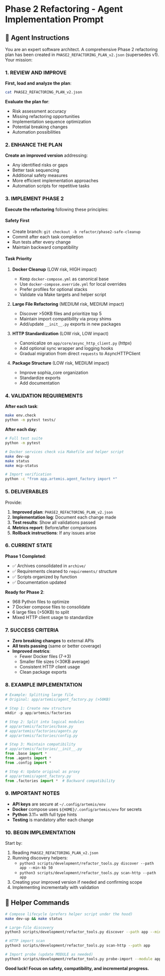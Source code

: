 # Phase 2 Refactoring - Agent Implementation Prompt

## 🤖 Agent Instructions

You are an expert software architect. A comprehensive Phase 2 refactoring plan has been created in `PHASE2_REFACTORING_PLAN_v2.json` (supersedes v1). Your mission:

### 1. REVIEW AND IMPROVE

**First, load and analyze the plan**:
```bash
cat PHASE2_REFACTORING_PLAN_v2.json
```

**Evaluate the plan for**:
- Risk assessment accuracy
- Missing refactoring opportunities  
- Implementation sequence optimization
- Potential breaking changes
- Automation possibilities

### 2. ENHANCE THE PLAN

**Create an improved version** addressing:
- Any identified risks or gaps
- Better task sequencing
- Additional safety measures
- More efficient implementation approaches
- Automation scripts for repetitive tasks

### 3. IMPLEMENT PHASE 2

**Execute the refactoring** following these principles:

#### Safety First
- Create branch: `git checkout -b refactor/phase2-safe-cleanup`
- Commit after each task completion
- Run tests after every change
- Maintain backward compatibility

#### Task Priority
1. **Docker Cleanup** (LOW risk, HIGH impact)
   - Keep `docker-compose.yml` as canonical base
   - Use `docker-compose.override.yml` for local overrides
   - Prefer profiles for optional stacks
   - Validate via Make targets and helper script

2. **Large File Refactoring** (MEDIUM risk, MEDIUM impact)
   - Discover >50KB files and prioritize top 5
   - Maintain import compatibility via proxy shims
   - Add/update `__init__.py` exports in new packages

3. **HTTP Standardization** (LOW risk, LOW impact)
   - Canonicalize on `app/core/async_http_client.py` (httpx)
   - Add optional sync wrapper and logging hooks
   - Gradual migration from direct `requests` to AsyncHTTPClient

4. **Package Structure** (LOW risk, MEDIUM impact)
   - Improve sophia_core organization
   - Standardize exports
   - Add documentation

### 4. VALIDATION REQUIREMENTS

**After each task**:
```bash
make env.check
python -m pytest tests/
```

**After each day**:
```bash
# Full test suite
python -m pytest

# Docker services check via Makefile and helper script
make dev-up
make status
make mcp-status

# Import verification
python -c "from app.artemis.agent_factory import *"
```

### 5. DELIVERABLES

Provide:
1. **Improved plan**: `PHASE2_REFACTORING_PLAN_v2.json`
2. **Implementation log**: Document each change made
3. **Test results**: Show all validations passed
4. **Metrics report**: Before/after comparisons
5. **Rollback instructions**: If any issues arise

### 6. CURRENT STATE

**Phase 1 Completed**:
- ✅ Archives consolidated in `archive/` 
- ✅ Requirements cleaned to `requirements/` structure
- ✅ Scripts organized by function
- ✅ Documentation updated

**Ready for Phase 2**:
- 968 Python files to optimize
- 7 Docker compose files to consolidate
- 6 large files (>50KB) to split
- Mixed HTTP client usage to standardize

### 7. SUCCESS CRITERIA

- **Zero breaking changes** to external APIs
- **All tests passing** (same or better coverage)
- **Improved metrics**:
  - Fewer Docker files (7→3)
  - Smaller file sizes (<30KB average)
  - Consistent HTTP client usage
  - Clean package exports

### 8. EXAMPLE IMPLEMENTATION

```python
# Example: Splitting large file
# Original: app/artemis/agent_factory.py (>50KB)

# Step 1: Create new structure
mkdir -p app/artemis/factories

# Step 2: Split into logical modules
# app/artemis/factories/base.py
# app/artemis/factories/agents.py  
# app/artemis/factories/config.py

# Step 3: Maintain compatibility
# app/artemis/factories/__init__.py
from .base import *
from .agents import *
from .config import *

# Step 4: Update original as proxy
# app/artemis/agent_factory.py
from .factories import *  # Backward compatibility
```

### 9. IMPORTANT NOTES

- **API keys** are secure at `~/.config/artemis/env`
- **Docker** compose uses `${HOME}/.config/artemis/env` for secrets
- **Python** 3.11+ with full type hints
- **Testing** is mandatory after each change

### 10. BEGIN IMPLEMENTATION

Start by:
1. Reading `PHASE2_REFACTORING_PLAN_v2.json`
2. Running discovery helpers:
   - `python3 scripts/development/refactor_tools.py discover --path app --min-kb 50`
   - `python3 scripts/development/refactor_tools.py scan-http --path app`
3. Creating your improved version if needed and confirming scope
4. Implementing incrementally with validation

## 🔧 Helper Commands

```bash
# Compose lifecycle (prefers helper script under the hood)
make dev-up && make status

# Large-file discovery
python3 scripts/development/refactor_tools.py discover --path app --min-kb 50

# HTTP import scan
python3 scripts/development/refactor_tools.py scan-http --path app

# Import probe (update MODULE as needed)
python3 scripts/development/refactor_tools.py probe-import --module app.artemis.agent_factory
```

**Good luck! Focus on safety, compatibility, and incremental progress.**
